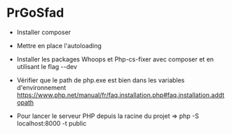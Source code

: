 # PrGoSfad

* Installer composer
* Mettre en place l'autoloading
* Installer les packages Whoops et Php-cs-fixer avec composer et en utilisant le flag --dev

* Vérifier que le path de php.exe est bien dans les variables d'environnement https://www.php.net/manual/fr/faq.installation.php#faq.installation.addtopath
* Pour lancer le serveur PHP depuis la racine du projet => php -S localhost:8000 -t public
